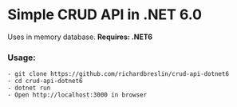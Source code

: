 # Simple CRUD API in .NET 6.0

Uses in memory database.
**Requires: .NET6**

### Usage:
```
- git clone https://github.com/richardbreslin/crud-api-dotnet6
- cd crud-api-dotnet6
- dotnet run
- Open http://localhost:3000 in browser

```